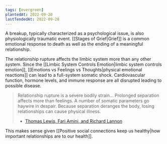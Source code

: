```yaml
---
tags: [evergreen]
plantedAt: 2022-09-20
lastTendedAt: 2022-09-28
---
```

A breakup, typically characterized as a psychological issue, is also physiologically traumatic event.  [[Stages of Grief|Grief]] is a common emotional response to death as well as the ending of a meaningful relationship.

The relationship rupture affects the limbic system more than any other system. Since the [[Limbic System Controls Emotion|limbic system controls emotion]], [[Emotions vs Feelings vs Thoughts|physical emotional reactions]] can lead to a full-system somatic shock. Cardiovascular function, hormone levels, and immune response are all disrupted leading to possible disease.

> Relationship rupture is a severe bodily strain… Prolonged separation affects more than feelings. A number of somatic parameters go haywire in despair. Because separation deranges the body, losing relationships can cause physical illness.
> 	- [Thomas Lewis, Fari Amini, and Richard Lannon](https://www.themarginalian.org/2022/09/06/general-theory-of-love-separation/)

This makes sense given [[Positive social connections keep us healthy|how important relationships are to our health]].
